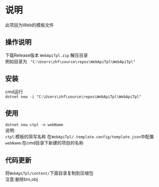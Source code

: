 # 说明  
此项目为Web的模板文件  
## 操作说明  
下载Release版本 `WebApiTpl.zip`
解压目录  
例如目录为  ` "C:\Users\zhf\source\repos\WebApiTpl\WebApiTpl"` 
## 安装  
cmd运行  
`dotnet new -i "C:\Users\zhf\source\repos\WebApiTpl\WebApiTpl"`
## 使用  
`dotnet new ctpl -n webName`  
说明:  
`ctpl`:模板的简写名称 在`WebApiTpl/.template.config/template.json`中配置  
`webName`:在cmd目录下新建的项目的名称



## 代码更新 
将`WebApiTpl/content/`下面目录复制到压缩包  
注意:删除bin,obj  





